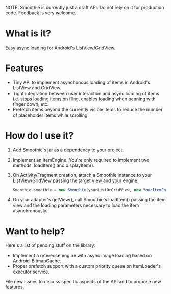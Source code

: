 NOTE: Smoothie is currently just a draft API. Do not rely on it for production
code. Feedback is very welcome.

What is it?
===========

Easy async loading for Android's ListView/GridView.

Features
========

* Tiny API to implement asynchonous loading of items in Android's
  ListView and GridView.
* Tight integration between user interaction and async loading of items i.e.
  stops loading items on fling, enables loading when panning with finger
  down, etc.
* Prefetch items beyond the currently visible items to reduce the number of
  placeholder items while scrolling.

How do I use it?
================

1. Add Smoothie's jar as a dependency to your project.

2. Implement an ItemEngine. You're only required to implement two methods:
   loadItem() and displayItem().

3. On Activity/Fragment creation, attach a Smoothie instance to your
   ListView/GridView passing the target view and your engine:

   ```java
   Smoothie smoothie = new Smoothie(yourListOrGridView, new YourItemEngine());
   ```

4. On your adapter's getView(), call Smoothie's loadItem() passing the item
   view and the loading parameters necessary to load the item asynchronously.

Want to help?
=============

Here's a list of pending stuff on the library:

* Implement a reference engine with async image loading based on
  Android-BitmapCache.
* Proper prefetch support with a custom priority queue on ItemLoader's executor
  service.

File new issues to discuss specific aspects of the API and to propose new
features.
